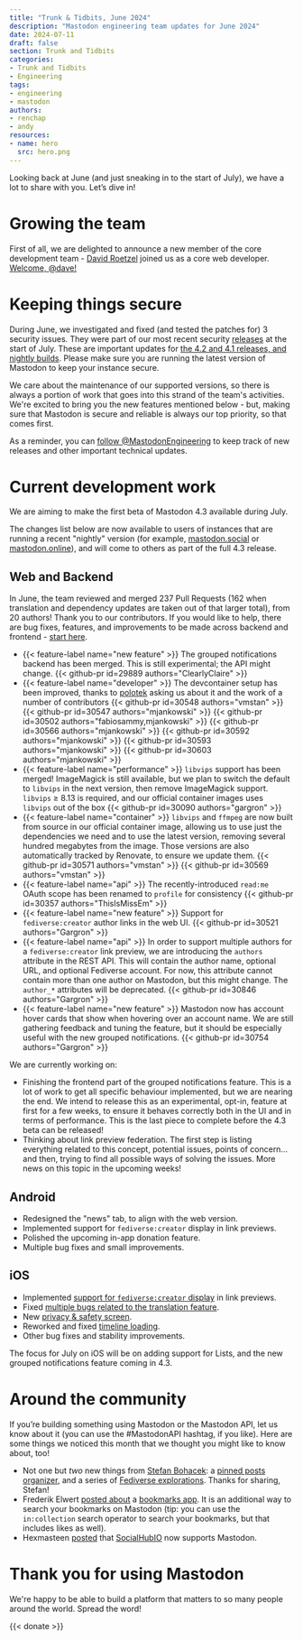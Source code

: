 ```yaml
---
title: "Trunk & Tidbits, June 2024"
description: "Mastodon engineering team updates for June 2024"
date: 2024-07-11
draft: false
section: Trunk and Tidbits
categories:
- Trunk and Tidbits
- Engineering
tags:
- engineering
- mastodon
authors:
- renchap
- andy
resources:
- name: hero
  src: hero.png
---
```


Looking back at June (and just sneaking in to the start of July), we have a lot to share with you. Let’s dive in!

# Growing the team

First of all, we are delighted to announce a new member of the core development team - [David Roetzel](https://upp2.com/@dave) joined us as a core web developer. [Welcome, @dave!](https://mastodon.social/@Gargron/112717333579545073)

# Keeping things secure

During June, we investigated and fixed (and tested the patches for) 3 security issues. They were part of our most recent security [releases](https://github.com/mastodon/mastodon/releases) at the start of July. These are important updates for [the 4.2 and 4.1 releases, and nightly builds](https://mastodon.social/@MastodonEngineering/112729089400502697). Please make sure you are running the latest version of Mastodon to keep your instance secure.

We care about the maintenance of our supported versions, so there is always a portion of work that goes into this strand of the team's activities. We're excited to bring you the new features mentioned below - but, making sure that Mastodon is secure and reliable is always our top priority, so that comes first.

As a reminder, you can [follow @MastodonEngineering](https://mastodon.social/@MastodonEngineering) to keep track of new releases and other important technical updates.

# Current development work

We are aiming to make the first beta of Mastodon 4.3 available during July.

The changes list below are now available to users of instances that are running a recent "nightly" version (for example, [mastodon.social](http://mastodon.social) or [mastodon.online](https://mastodon.online)), and will come to others as part of the full 4.3 release.

## Web and Backend

In June, the team reviewed and merged 237 Pull Requests (162 when translation and dependency updates are taken out of that larger total), from 20 authors! Thank you to our contributors. If you would like to help, there are bug fixes, features, and improvements to be made across backend and frontend - [start here](https://github.com/mastodon/mastodon/issues/30167).

<div class="features-list">

- {{< feature-label name="new feature" >}} The grouped notifications backend has been merged. This is still experimental; the API might change. {{< github-pr id=29889 authors="ClearlyClaire" >}}
- {{< feature-label name="developer" >}} The devcontainer setup has been improved, thanks to [polotek](https://social.polotek.net/@polotek) asking us about it and the work of a number of contributors {{< github-pr id=30548 authors="vmstan" >}} {{< github-pr id=30547 authors="mjankowski" >}} {{< github-pr id=30502 authors="fabiosammy,mjankowski" >}}  {{< github-pr id=30566 authors="mjankowski" >}} {{< github-pr id=30592 authors="mjankowski" >}} {{< github-pr id=30593 authors="mjankowski" >}} {{< github-pr id=30603 authors="mjankowski" >}}
- {{< feature-label name="performance" >}} `libvips` support has been merged! ImageMagick is still available, but we plan to switch the default to `libvips` in the next version, then remove ImageMagick support. `libvips` ≥ 8.13 is required, and our official container images uses `libvips` out of the box {{< github-pr id=30090 authors="gargron" >}}
- {{< feature-label name="container" >}} `libvips` and `ffmpeg` are now built from source in our official container image, allowing us to use just the dependencies we need and to use the latest version, removing several hundred megabytes from the image. Those versions are also automatically tracked by Renovate, to ensure we update them. {{< github-pr id=30571 authors="vmstan" >}} {{< github-pr id=30569 authors="vmstan" >}}
- {{< feature-label name="api" >}} The recently-introduced `read:me` OAuth scope has been renamed to `profile` for consistency {{< github-pr id=30357 authors="ThisIsMissEm" >}}
- {{< feature-label name="new feature" >}} Support for  `fediverse:creator` author links in the web UI. {{< github-pr id=30521 authors="Gargron" >}}
- {{< feature-label name="api" >}} In order to support multiple authors for a `fediverse:creator` link preview, we are introducing the `authors` attribute in the REST API. This  will contain the author name, optional URL, and optional Fediverse account. For now, this attribute cannot contain more than one author on Mastodon, but this might change. The `author_*` attributes will be deprecated. {{< github-pr id=30846 authors="Gargron" >}}
- {{< feature-label name="new feature" >}} Mastodon now has account hover cards that show when hovering over an account name. We are still gathering feedback and tuning the feature, but it should be especially useful with the new grouped notifications. {{< github-pr id=30754 authors="Gargron" >}}

</div>

We are currently working on:

- Finishing the frontend part of the grouped notifications feature. This is a lot of work to get all specific behaviour implemented, but we are nearing the end. We intend to release this as an experimental, opt-in, feature at first for a few weeks, to ensure it behaves correctly both in the UI and in terms of performance. This is the last piece to complete before the 4.3 beta can be released!
- Thinking about link preview federation. The first step is listing everything related to this concept, potential issues, points of concern... and then, trying to find all possible ways of solving the issues. More news on this topic in the upcoming weeks!

## Android

- Redesigned the "news" tab, to align with the web version.
- Implemented support for `fediverse:creator` display in link previews.
- Polished the upcoming in-app donation feature.
- Multiple bug fixes and small improvements.

## iOS

- Implemented [support for `fediverse:creator` display](https://github.com/mastodon/mastodon-ios/pull/1321) in link previews.
- Fixed [multiple bugs related to the translation feature]( https://github.com/mastodon/mastodon-ios/pull/1320).
- New [privacy & safety screen](https://github.com/mastodon/mastodon-ios/pull/1306).
- Reworked and fixed [timeline loading](https://github.com/mastodon/mastodon-ios/pull/1316).
- Other bug fixes and stability improvements.

The focus for July on iOS will be on adding support for Lists, and the new grouped notifications feature coming in 4.3.

# Around the community

If you’re building something using Mastodon or the Mastodon API, let us know about it (you can use the #MastodonAPI hashtag, if you like). Here are some things we noticed this month that we thought you might like to know about, too!

- Not one but *two* new things from [Stefan Bohacek](https://stefanbohacek.online/@stefan): a [pinned posts organizer](https://pinned-posts-organizer.stefanbohacek.dev/), and a series of [Fediverse explorations](https://stefanbohacek.com/project/fediverse-explorations/). Thanks for sharing, Stefan!
- Frederik Elwert [posted about](https://fedihum.org/@felwert/112724461707800079) a [bookmarks app](https://github.com/frederik-elwert/mastodon-bookmark-search/). It is an additional way to search your bookmarks on Mastodon (tip: you can use the `in:collection` search operator to search your bookmarks, but that includes likes as well).
- Hexmasteen [posted](https://chaos.social/@hexmasteen/112728534180475511) that [SocialHubIO](https://socialhub.io/en/) now supports Mastodon.

# Thank you for using Mastodon

We're happy to be able to build a platform that matters to so many people around the world. Spread the word!

{{< donate >}}
